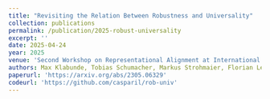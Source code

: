 ```yaml
---
title: "Revisiting the Relation Between Robustness and Universality"
collection: publications
permalink: /publication/2025-robust-universality
excerpt: ''
date: 2025-04-24
year: 2025
venue: 'Second Workshop on Representational Alignment at International Conference on Learning Represenations (ICLR)'
authors: Max Klabunde, Tobias Schumacher, Markus Strohmaier, Florian Lemmerich
paperurl: 'https://arxiv.org/abs/2305.06329'
codeurl: 'https://github.com/casparil/rob-univ'
---
```

